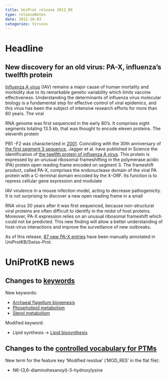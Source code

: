 ```yaml
---
title: UniProt release 2012_09
type: releaseNotes
date: 2012-10-03
categories: Viruses
---
```


# Headline

## New discovery for an old virus: PA-X, influenza’s twelfth protein

[Influenza A virus](http://viralzone.expasy.org/all_by_species/131.html) (IAV) remains a major cause of human mortality and morbidity due to its remarkable genetic variability which limits vaccine effectiveness. Understanding the determinants of influenza virus molecular biology is a fundamental step for effective control of viral epidemics, and this virus has been the subject of intensive research efforts for more than 60 years. The viral

RNA genome was first sequenced in the early 80’s. It comprises eight segments totaling 13.5 kb, that was thought to encode eleven proteins. The eleventh protein

PB1 -F2 was characterized in [2001](http://www.ncbi.nlm.nih.gov/pubmed/11726970). Coinciding with the 30th anniversary of [the first segment 3 sequence](http://www.ncbi.nlm.nih.gov/pubmed/7101732), Jagger et al. have published in Science the identification of [the twelfth protein of influenza A virus](http://www.ncbi.nlm.nih.gov/pubmed/22745253). This protein is expressed by an unusual ribosomal frameshifting in the polymerase acidic (PA) protein open reading frame encoded on segment 3. The frameshift product, called PA-X, comprises the endonuclease domain of the viral PA protein with a C-terminal domain encoded by the X-ORF. Its function is to repress cellular gene expression and modulate

IAV virulence in a mouse infection model, acting to decrease pathogenicity. It is not surprising to discover a new open reading frame in a small

RNA virus 30 years after it was first sequenced, because non-structural viral proteins are often difficult to identify in the midst of host proteins. Moreover, PA-X expression relies on an unusual ribosomal frameshift which could not be predicted. This new finding will allow a better understanding of host-virus interactions and improve the surveillance of new outbreaks.

As of this release, [87 new PA-X entries](http://www.uniprot.org/uniprot/?query=family:%22influenza+viruses+PA-X+family%22) have been manually annotated in UniProtKB/Swiss-Prot.

# UniProtKB news

## Changes to [keywords](https://ftp.uniprot.org/pub/databases/uniprot/current_release/knowledgebase/complete/docs/keywlist)

New keywords:

-   [Archaeal flagellum biogenesis](http://www.uniprot.org/keywords/KW-1209)
-   [Phospholipid metabolism](http://www.uniprot.org/keywords/KW-1208)
-   [Sterol metabolism](http://www.uniprot.org/keywords/KW-1207)

Modified keyword:

-   Lipid synthesis -&gt; [Lipid biosynthesis](http://www.uniprot.org/keywords/KW-0444)

## Changes to the [controlled vocabulary for PTMs](https://ftp.uniprot.org/pub/databases/uniprot/current_release/knowledgebase/complete/docs/ptmlist)

New term for the feature key ‘Modified residue’ (‘MOD\_RES’ in the flat file):

-   N6-(3,6-diaminohexanoyl)-5-hydroxylysine
